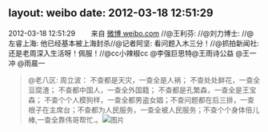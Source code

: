layout: weibo
date: 2012-03-18 12:51:29
---
2012-03-18 12:51:29  &nbsp;&nbsp;&nbsp;&nbsp;&nbsp;&nbsp; 来自 <a href="http://weibo.com/" rel="nofollow">微博 weibo.com</a>
//@王利芬: //@刘力博士: //@左睿上海: 他已经基本被上海封杀//@记者阿坚: 看问题入木三分！//@抓拍新闻社: 还是老周深入生活呀！佩服！//@cc小辣椒cc @李强巨思特@王雨诗公益 @王一冲 @雨晨一
>  @老八区: 周立波： 不查都是天灾，一查全是人祸； 不查处处鲜花，一查全豆腐渣； 不查都中国人，一查全外国籍； 不查都是孔繁森，一查全是王宝森； 不查个个人模狗样，一查全都男盗女娼；不查问题都在后三排，一查根子在主席台；不查都为人民服务，一查全被人民服务；不查个个身体倍儿棒,一查全靠伟哥帮忙.。 ​​​
>  ![图片](https://ww1.sinaimg.cn/large/7be469c3jw1dr3lm97cxtj.jpg)
